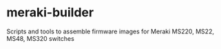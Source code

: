 # meraki-builder
Scripts and tools to assemble firmware images for Meraki MS220, MS22, MS48, MS320 switches
